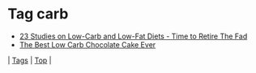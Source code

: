 <!--
title: Tag carb
date: 2020-06-28T15:26:58.994Z
tags:
-->
# Tag carb

 * [23 Studies on Low-Carb and Low-Fat Diets - Time to Retire The Fad](64658722668.md)
 * [The Best Low Carb Chocolate Cake Ever](87867719959.md)

| [Tags](tags.md) | [Top](index.md) |
